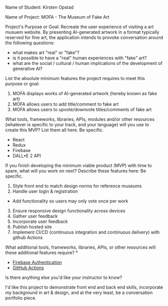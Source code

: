 Name of Student: Kirsten Opstad

Name of Project: MOFA - The Museum of Fake Art

Project's Purpose or Goal: Recreate the user experience of visiting a art musuem website. By presenting AI-generated artwork in a format typically reserved for fine art, the application intends to provoke conversation around the following questions: 
* what makes art "real" or "fake"?
* is it possible to have a "real" human experiences with "fake" art?
* what are the social / cultural / human implications of the development of generative AI?

List the absolute minimum features the project requires to meet this purpose or goal:
1. MOFA displays works of AI-generated artwork (hereby known as fake art)
2. MOFA allows users to add title/comment to fake art
3. MOFA allows users to upvote/downvote titles/comments of fake art

What tools, frameworks, libraries, APIs, modules and/or other resources (whatever is specific to your track, and your language) will you use to create this MVP? List them all here. Be specific.
  * React
  * Redux
  * Firebase
  * DALL•E 2 API

If you finish developing the minimum viable product (MVP) with time to spare, what will you work on next? Describe these features here: Be specific.
1. Style front end to match design norms for reference museums 
2. Handle user login & registration
  * Add functionality so users may only vote once per work
3. Ensure responsive design functionality across devices
4. Gather user feedback
5. Incorporate user feedback
6. Publish hosted site
7. Implement CI/CD (continuous integration and continuous delivery) with github Actions

What additional tools, frameworks, libraries, APIs, or other resources will these additional features require?
  * 
  * [Firebase Authentication](https://firebase.google.com/docs/auth/)
  * [GitHub Actions](https://docs.github.com/en/actions/quickstart)

Is there anything else you'd like your instructor to know?

I'd like this project to demonstrate front end and back end skills, incorporate my background in art & design, and at the very least, be a conversation portfolio piece.